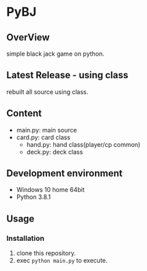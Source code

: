 # PyBJ

## OverView
simple black jack game on python.

## Latest Release - using class
rebuilt all source using class.

## Content
 * main.py: main source
 * card.py: card class
    * hand.py: hand class(player/cp common)
    * deck.py: deck class

## Development environment
 * Windows 10 home 64bit
 * Python 3.8.1

## Usage
### Installation
  1. clone this repository.
  2. exec `python main.py` to execute.
  
